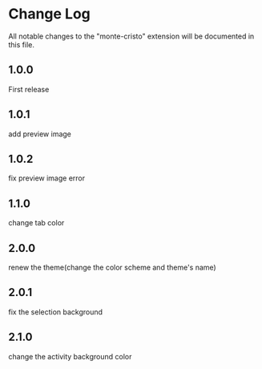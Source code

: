 # Change Log

All notable changes to the "monte-cristo" extension will be documented in this file.

## 1.0.0

First release

## 1.0.1

add preview image

## 1.0.2

fix preview image error

## 1.1.0

change tab color

## 2.0.0

renew the theme(change the color scheme and theme's name)

## 2.0.1

fix the selection background

## 2.1.0

change the activity background color

